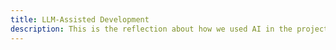 ```yaml
---
title: LLM-Assisted Development
description: This is the reflection about how we used AI in the project
---
```

